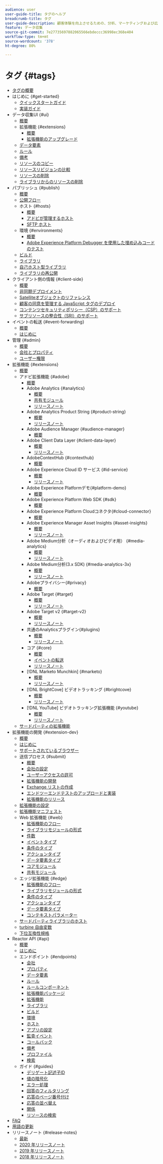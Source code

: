```yaml
---
audience: user
user-guide-title: タグのヘルプ
breadcrumb-title: タグ
user-guide-description: 顧客体験を向上させるための、分析、マーケティングおよび広告タグのデプロイと管理について説明します。
feature: データ収集
source-git-commit: 7e27735697882065566ebdeccc36998ec368e404
workflow-type: tm+mt
source-wordcount: '378'
ht-degree: 80%

---
```



# タグ {#tags}

* [タグの概要](./home.md)
* はじめに {#get-started}
   * [クイックスタートガイド](./quick-start/quick-start.md)
   * [実装ガイド](./quick-start/implementation-guides.md)
* データ収集UI {#ui}
   * [概要](./ui/managing-resources/overview.md)
   * 拡張機能 {#extensions}
      * [概要](./ui/managing-resources/extensions/overview.md)
      * [拡張機能のアップグレード](./ui/managing-resources/extensions/extension-upgrade.md)
   * [データ要素](./ui/managing-resources/data-elements.md)
   * [ルール](./ui/managing-resources/rules.md)
   * [備考](./ui/managing-resources/notes.md)
   * [リソースのコピー](./ui/managing-resources/copying-resources.md)
   * [リソースリビジョンの比較](./ui/managing-resources/compare-resource-revisions.md)
   * [リソースの削除](./ui/managing-resources/delete-resources.md)
   * [ライブラリからのリソースの削除](./ui/managing-resources/remove-resources-from-library.md)
* パブリッシュ {#publish}
   * [概要](./ui/publishing/overview.md)
   * [公開フロー](./ui/publishing/publishing-flow.md)
   * ホスト {#hosts}
      * [概要](./ui/publishing/hosts/hosts-overview.md)
      * [アドビが管理するホスト](./ui/publishing/hosts/managed-by-adobe-host.md)
      * [SFTP ホスト](./ui/publishing/hosts/sftp-host.md)
   * 環境 {#environments}
      * [概要](./ui/publishing/environments.md)
      * [Adobe Experience Platform Debugger を使用した埋め込みコードのテスト](./ui/publishing/embed-code-testing.md)
   * [ビルド](./ui/publishing/builds.md)
   * [ライブラリ](./ui/publishing/libraries.md)
   * [自己ホスト型ライブラリ](./ui/publishing/hosts/self-hosting-libraries.md)
   * [ライブラリの再公開](./ui/publishing/republish.md)
* クライアント側の情報 {#client-side}
   * [概要](./ui/client-side/overview.md)
   * [非同期デプロイメント](./ui/client-side/asynchronous-deployment.md)
   * [Satelliteオブジェクトのリファレンス](./ui/client-side/satellite-object.md)
   * [顧客の同意を管理する JavaScript タグのデプロイ](./ui/client-side/consent.md)
   * [コンテンツセキュリティポリシー（CSP）のサポート](./ui/client-side/content-security-policy.md)
   * [サブリソースの整合性（SRI）のサポート](./ui/client-side/sri.md)
* イベントの転送 {#event-forwarding}
   * [概要](./ui/event-forwarding/overview.md)
   * [はじめに](./ui/event-forwarding/getting-started.md)
* 管理 {#admin}
   * [概要](./ui/administration/overview.md)
   * [会社とプロパティ](./ui/administration/companies-and-properties.md)
   * [ユーザー権限](./ui/administration/user-permissions.md)
* 拡張機能 {#extensions}
   * [概要](./extensions/overview.md)
   * アドビ拡張機能 {#adobe}
      * [概要](./extensions/web/overview.md)
      * Adobe Analytics {#analytics}
         * [概要](./extensions/web/analytics/overview.md)
         * [共有モジュール](./extensions/web/analytics/shared-modules.md)
         * [リリースノート](./extensions/web/analytics/release-notes.md)
      * Adobe Analytics Product String {#product-string}
         * [概要](./extensions/web/product-string/overview.md)
         * [リリースノート](./extensions/web/product-string/release-notes.md)
      * Adobe Audience Manager {#audience-manager}
         * [概要](./extensions/web/audience-manager/overview.md)
      * Adobe Client Data Layer {#client-data-layer}
         * [概要](./extensions/web/client-data-layer/overview.md)
         * [リリースノート](./extensions/web/client-data-layer/release-notes.md)
      * AdobeContextHub {#contexthub}
         * [概要](./extensions/web/contexthub/overview.md)
      * Adobe Experience Cloud ID サービス {#id-service}
         * [概要](./extensions/web/id-service/overview.md)
         * [リリースノート](./extensions/web/id-service/release-notes.md)
      * Adobe Experience Platformデモ{#platform-demo}
         * [概要](./extensions/web/platform-demo/overview.md)
      * Adobe Experience Platform Web SDK {#sdk}
         * [概要](./extensions/web/sdk/overview.md)
      * Adobe Experience Platform Cloudコネクタ{#cloud-connector}
         * [概要](./extensions/web/cloud-connector/overview.md)
      * Adobe Experience Manager Asset Insights {#asset-insights}
         * [概要](./extensions/web/asset-insights/overview.md)
         * [リリースノート](./extensions/web/asset-insights/release-notes.md)
      * Adobe Medium分析（オーディオおよびビデオ用） {#media-analytics}
         * [概要](./extensions/web/media-analytics/overview.md)
         * [リリースノート](./extensions/web/media-analytics/release-notes.md)
      * Adobe Medium分析(3.x SDK) {#media-analytics-3x}
         * [概要](./extensions/web/media-analytics-3x/overview.md)
         * [リリースノート](./extensions/web/media-analytics-3x/release-notes.md)
      * Adobeプライバシー{#privacy}
         * [概要](./extensions/web/privacy/overview.md)
      * Adobe Target {#target}
         * [概要](./extensions/web/target/overview.md)
         * [リリースノート](./extensions/web/target/release-notes.md)
      * Adobe Target v2 {#target-v2}
         * [概要](./extensions/web/target-v2/overview.md)
         * [リリースノート](./extensions/web/target-v2/release-notes.md)
      * 共通のAnalyticsプラグイン{#plugins}
         * [概要](./extensions/web/plugins/overview.md)
         * [リリースノート](./extensions/web/plugins/release-notes.md)
      * コア {#core}
         * [概要](./extensions/web/core/overview.md)
         * [イベントの転送](./extensions/web/core/event-forwarding.md)
         * [リリースノート](./extensions/web/core/release-notes.md)
      * [!DNL Marketo Munchkin] {#marketo}
         * [概要](./extensions/web/marketo/overview.md)
         * [リリースノート](./extensions/web/marketo/release-notes.md)
      * [!DNL BrightCove] ビデオトラッキング  {#brightcove}
         * [概要](./extensions/web/brightcove/overview.md)
         * [リリースノート](./extensions/web/brightcove/release-notes.md)
      * [!DNL YouTube] ビデオトラッキング拡張機能 {#youtube}
         * [概要](./extensions/web/youtube/overview.md)
         * [リリースノート](./extensions/web/youtube/release-notes.md)
   * [サードパーティの拡張機能](./extensions/3rd-party-extensions.md)
* 拡張機能の開発 {#extension-dev}
   * [概要](./extension-dev/overview.md)
   * [はじめに](./extension-dev/getting-started.md)
   * [サポートされているブラウザー](./extension-dev/browsers.md)
   * 送信プロセス {#submit}
      * [概要](./extension-dev/submit/overview.md)
      * [会社の設定](./extension-dev/submit/setup.md)
      * [ユーザーアクセスの許可](./extension-dev/submit/access.md)
      * [拡張機能の開発](./extension-dev/submit/develop.md)
      * [Exchange リストの作成](./extension-dev/submit/create-listing.md)
      * [エンドツーエンドテストのアップロードと実装](./extension-dev/submit/upload-and-test.md)
      * [拡張機能のリリース](./extension-dev/submit/release.md)
   * [拡張機能の設定](./extension-dev/configuration.md)
   * [拡張機能マニフェスト](./extension-dev/manifest.md)
   * Web 拡張機能 {#web}
      * [拡張機能のフロー](./extension-dev/web/flow.md)
      * [ライブラリモジュールの形式](./extension-dev/web/format.md)
      * [件数](./extension-dev/web/views.md)
      * [イベントタイプ](./extension-dev/web/event-types.md)
      * [条件のタイプ](./extension-dev/web/condition-types.md)
      * [アクションタイプ](./extension-dev/web/action-types.md)
      * [データ要素タイプ](./extension-dev/web/data-element-types.md)
      * [コアモジュール](./extension-dev/web/core.md)
      * [共有モジュール](./extension-dev/web/shared.md)
   * エッジ拡張機能 {#edge}
      * [拡張機能のフロー](./extension-dev/edge/flow.md)
      * [ライブラリモジュールの形式](./extension-dev/edge/format.md)
      * [条件のタイプ](./extension-dev/edge/condition-types.md)
      * [アクションタイプ](./extension-dev/edge/action-types.md)
      * [データ要素タイプ](./extension-dev/edge/data-element-types.md)
      * [コンテキストパラメーター](./extension-dev/edge/context.md)
   * [サードパーティライブラリのホスト](./extension-dev/third-party-libraries.md)
   * [turbine 自由変数](./extension-dev/turbine.md)
   * [下位互換性規格](./extension-dev/backwards-compatibility.md)
* Reactor API {#api}
   * [概要](./api/overview.md)
   * [はじめに](./api/getting-started.md)
   * エンドポイント {#endpoints}
      * [会社](./api/endpoints/companies.md)
      * [プロパティ](./api/endpoints/properties.md)
      * [データ要素](./api/endpoints/data-elements.md)
      * [ルール](./api/endpoints/rules.md)
      * [ルールコンポーネント](./api/endpoints/rule-components.md)
      * [拡張機能パッケージ](./api/endpoints/extension-packages.md)
      * [拡張機能](./api/endpoints/extensions.md)
      * [ライブラリ](./api/endpoints/libraries.md)
      * [ビルド](./api/endpoints/builds.md)
      * [環境](./api/endpoints/environments.md)
      * [ホスト](./api/endpoints/hosts.md)
      * [アプリの設定](./api/endpoints/app-configurations.md)
      * [監査イベント](./api/endpoints/audit-events.md)
      * [コールバック](./api/endpoints/callbacks.md)
      * [備考](./api/endpoints/notes.md)
      * [プロファイル](./api/endpoints/profile.md)
      * [検索](./api/endpoints/search.md)
   * ガイド {#guides}
      * [デリゲート記述子ID](./api/guides/delegate-descriptor-ids.md)
      * [値の暗号化](./api/guides/encrypting-values.md)
      * [エラー処理](./api/guides/error-handling.md)
      * [回答のフィルタリング](./api/guides/filtering.md)
      * [応答のページ番号付け](./api/guides/pagination.md)
      * [応答の並べ替え](./api/guides/sorting.md)
      * [関係](./api/guides/relationships.md)
      * [リソースの検索](./api/guides/search.md)
* [FAQ](./faq.md)
* [用語の更新](./term-updates.md)
* リリースノート {#release-notes}
   * [最新](./release-notes/current.md)
   * [2020 年リリースノート](./release-notes/2020.md)
   * [2019 年リリースノート](./release-notes/2019.md)
   * [2018 年リリースノート](./release-notes/2018.md)